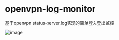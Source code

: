 # openvpn-log-monitor
基于openvpn status-server.log实现的简单登入登出监控

![image](https://github.com/user-attachments/assets/ff9a9437-470a-4652-8069-40b3de62bc06)

